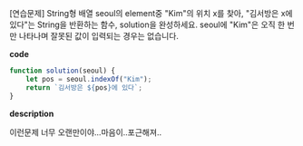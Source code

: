 <!--
파일 이름은 날짜-문제제목 (예시: 2021-03-21-완주하지못한선수.md)
-->

[연습문제] String형 배열 seoul의 element중 "Kim"의 위치 x를 찾아, "김서방은 x에 있다"는 String을 반환하는 함수, solution을 완성하세요. seoul에 "Kim"은 오직 한 번만 나타나며 잘못된 값이 입력되는 경우는 없습니다.

**code**

```js
function solution(seoul) {
    let pos = seoul.indexOf("Kim");
    return `김서방은 ${pos}에 있다`;
}
```

**description**

이런문제 너무 오랜만이야...마음이..포근해져..
